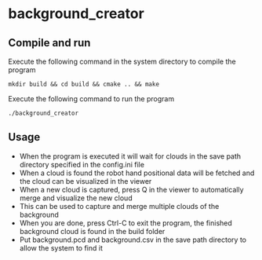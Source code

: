 # background_creator

## Compile and run
Execute the following command in the system directory to compile the program
```
mkdir build && cd build && cmake .. && make
```
Execute the following command to run the program
```
./background_creator
```

## Usage
* When the program is executed it will wait for clouds in the save path directory specified in the config.ini file
* When a cloud is found the robot hand positional data will be fetched and the cloud can be visualized in the viewer
* When a new cloud is captured, press Q in the viewer to automatically merge and visualize the new cloud
* This can be used to capture and merge multiple clouds of the background 
* When you are done, press Ctrl-C to exit the program, the finished background cloud is found in the build folder
* Put background.pcd and background.csv in the save path directory to allow the system to find it
